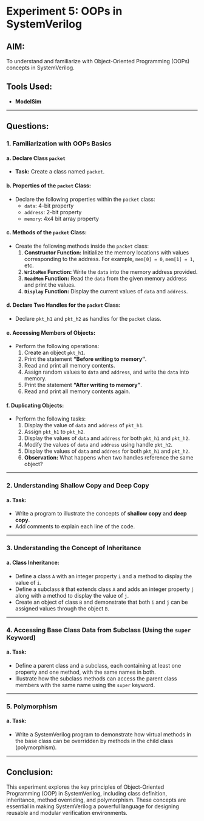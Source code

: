 # Experiment 5: OOPs in SystemVerilog

## AIM:
To understand and familiarize with Object-Oriented Programming (OOPs) concepts in SystemVerilog.

## Tools Used:
- **ModelSim**

---

## Questions:

### 1. Familiarization with OOPs Basics

#### a. **Declare Class `packet`**
- **Task:** Create a class named `packet`.

#### b. **Properties of the `packet` Class:**
- Declare the following properties within the `packet` class:
  - `data`: 4-bit property
  - `address`: 2-bit property
  - `memory`: 4x4 bit array property

#### c. **Methods of the `packet` Class:**
- Create the following methods inside the `packet` class:
  1. **Constructor Function:** Initialize the memory locations with values corresponding to the address. For example, `mem[0] = 0`, `mem[1] = 1`, etc.
  2. **`WriteMem` Function:** Write the `data` into the memory address provided.
  3. **`ReadMem` Function:** Read the `data` from the given memory address and print the values.
  4. **`Display` Function:** Display the current values of `data` and `address`.

#### d. **Declare Two Handles for the `packet` Class:**
- Declare `pkt_h1` and `pkt_h2` as handles for the `packet` class.

#### e. **Accessing Members of Objects:**
- Perform the following operations:
  1. Create an object `pkt_h1`.
  2. Print the statement **“Before writing to memory”**.
  3. Read and print all memory contents.
  4. Assign random values to `data` and `address`, and write the `data` into memory.
  5. Print the statement **“After writing to memory”**.
  6. Read and print all memory contents again.

#### f. **Duplicating Objects:**
- Perform the following tasks:
  1. Display the value of `data` and `address` of `pkt_h1`.
  2. Assign `pkt_h1` to `pkt_h2`.
  3. Display the values of `data` and `address` for both `pkt_h1` and `pkt_h2`.
  4. Modify the values of `data` and `address` using handle `pkt_h2`.
  5. Display the values of `data` and `address` for both `pkt_h1` and `pkt_h2`.
  6. **Observation:** What happens when two handles reference the same object?

---

### 2. Understanding Shallow Copy and Deep Copy

#### a. **Task:**
- Write a program to illustrate the concepts of **shallow copy** and **deep copy**.
- Add comments to explain each line of the code.

---

### 3. Understanding the Concept of Inheritance

#### a. **Class Inheritance:**
- Define a class `A` with an integer property `i` and a method to display the value of `i`.
- Define a subclass `B` that extends class `A` and adds an integer property `j` along with a method to display the value of `j`.
- Create an object of class `B` and demonstrate that both `i` and `j` can be assigned values through the object `B`.

---

### 4. Accessing Base Class Data from Subclass (Using the `super` Keyword)

#### a. **Task:**
- Define a parent class and a subclass, each containing at least one property and one method, with the same names in both.
- Illustrate how the subclass methods can access the parent class members with the same name using the `super` keyword.

---

### 5. Polymorphism

#### a. **Task:**
- Write a SystemVerilog program to demonstrate how virtual methods in the base class can be overridden by methods in the child class (polymorphism).

---

## Conclusion:
This experiment explores the key principles of Object-Oriented Programming (OOP) in SystemVerilog, including class definition, inheritance, method overriding, and polymorphism. These concepts are essential in making SystemVerilog a powerful language for designing reusable and modular verification environments.
